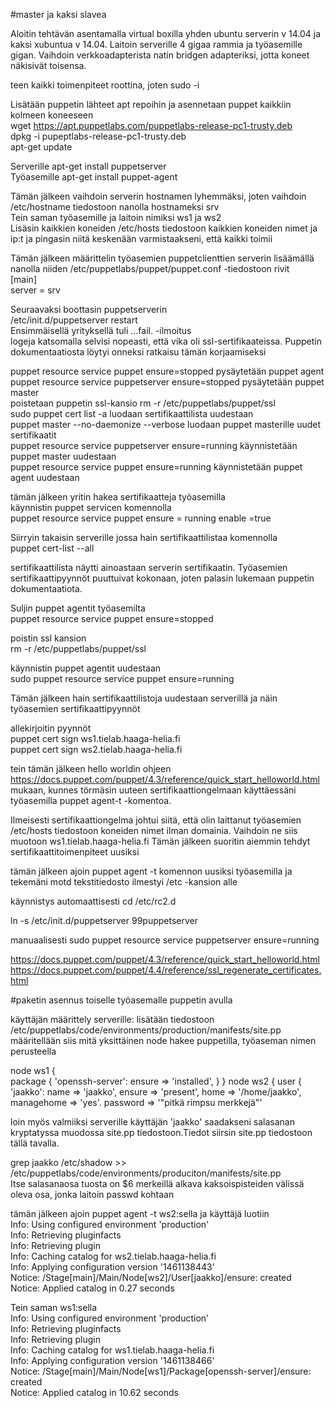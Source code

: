 #master ja kaksi slavea  

Aloitin tehtävän asentamalla virtual boxilla yhden ubuntu serverin v 14.04 ja kaksi xubuntua v 14.04.  Laitoin serverille 4 gigaa rammia ja työasemille gigan. Vaihdoin verkkoadapterista natin bridgen adapteriksi, jotta koneet näkisivät toisensa.  

teen kaikki toimenpiteet roottina, joten
sudo -i  

Lisätään puppetin lähteet apt repoihin ja asennetaan puppet kaikkiin kolmeen koneeseen  
wget https://apt.puppetlabs.com/puppetlabs-release-pc1-trusty.deb  
dpkg -i pupeptlabs-release-pc1-trusty.deb  
apt-get update  

Serverille apt-get install puppetserver  
Työasemille apt-get install puppet-agent  
  
Tämän jälkeen vaihdoin serverin hostnamen lyhemmäksi, joten vaihdoin /etc/hostname tiedostoon nanolla hostnameksi srv  
Tein saman työasemille ja laitoin nimiksi ws1 ja ws2  
Lisäsin kaikkien koneiden /etc/hosts tiedostoon kaikkien koneiden nimet ja ip:t ja pingasin niitä keskenään varmistaakseni, että kaikki toimii  

Tämän jälkeen määrittelin työasemien puppetclienttien serverin lisäämällä nanolla niiden /etc/puppetlabs/puppet/puppet.conf -tiedostoon rivit    
[main]    
server = srv    

Seuraavaksi boottasin puppetserverin  
/etc/init.d/puppetserver restart  
Ensimmäisellä yrityksellä tuli ...fail. -ilmoitus  
logeja katsomalla selvisi nopeasti, että vika oli ssl-sertifikaateissa. Puppetin dokumentaatiosta löytyi onneksi ratkaisu tämän korjaamiseksi  

puppet resource service puppet ensure=stopped pysäytetään puppet agent  
puppet resource service puppetserver ensure=stopped pysäytetään puppet master  
poistetaan puppetin ssl-kansio rm -r /etc/puppetlabs/puppet/ssl  
sudo puppet cert list -a luodaan sertifikaattilista uudestaan  
puppet master --no-daemonize --verbose luodaan puppet masterille uudet sertifikaatit  
puppet resource service puppetserver ensure=running käynnistetään puppet master uudestaan  
puppet resource service puppet ensure=running käynnistetään puppet agent uudestaan  

tämän jälkeen yritin hakea sertifikaatteja työasemilla  
käynnistin puppet servicen komennolla  
puppet resource service puppet ensure = running enable =true  

Siirryin takaisin serverille jossa hain sertifikaattilistaa komennolla  
puppet cert-list --all  

sertifikaattilista näytti ainoastaan serverin sertifikaatin. Työasemien sertifikaattipyynnöt puuttuivat kokonaan, joten palasin lukemaan puppetin dokumentaatiota.  

Suljin puppet agentit työasemilta  
puppet resource service puppet ensure=stopped  

poistin ssl kansion   
rm -r /etc/puppetlabs/puppet/ssl  

käynnistin puppet agentit uudestaan  
sudo puppet resource service puppet ensure=running  

Tämän jälkeen hain sertifikaattilistoja uudestaan serverillä ja näin työasemien sertifikaattipyynnöt  

allekirjoitin pyynnöt  
puppet cert sign ws1.tielab.haaga-helia.fi  
puppet cert sign ws2.tielab.haaga-helia.fi  

tein tämän jälkeen hello worldin ohjeen https://docs.puppet.com/puppet/4.3/reference/quick_start_helloworld.html mukaan, kunnes törmäsin uuteen sertifikaattiongelmaan käyttäessäni työasemilla puppet agent-t -komentoa.  

Ilmeisesti sertifikaattiongelma johtui siitä, että olin laittanut työasemien /etc/hosts tiedostoon koneiden nimet ilman   domainia. Vaihdoin ne siis muotoon ws1.tielab.haaga-helia.fi Tämän jälkeen suoritin aiemmin tehdyt sertifikaattitoimenpiteet uusiksi  

tämän jälkeen ajoin puppet agent -t komennon uusiksi työasemilla ja tekemäni motd tekstitiedosto ilmestyi /etc -kansion alle  





käynnistys automaattisesti cd /etc/rc2.d  
  
ln -s /etc/init.d/puppetserver 99puppetserver

manuaalisesti sudo puppet resource service puppetserver ensure=running

https://docs.puppet.com/puppet/4.3/reference/quick_start_helloworld.html  
https://docs.puppet.com/puppet/4.4/reference/ssl_regenerate_certificates.html  

#paketin asennus toiselle työasemalle puppetin avulla  

käyttäjän määrittely serverille: lisätään tiedostoon /etc/puppetlabs/code/environments/production/manifests/site.pp 
määritellään siis mitä yksittäinen node hakee puppetilla, työaseman nimen perusteella  


node ws1 {  
        package { 'openssh-server':
          ensure => 'installed',
          }
    }
node ws2 {
        user { 'jaakko':
        name => 'jaakko',
        ensure => 'present',
        home => '/home/jaakko',
        managehome => 'yes'.
        password => '"pitkä rimpsu merkkejä"'


loin myös valmiiksi serverille käyttäjän 'jaakko' saadakseni salasanan kryptatyssa muodossa site.pp tiedostoon.Tiedot siirsin site.pp tiedostoon tällä tavalla.  

grep jaakko /etc/shadow >> /etc/puppetlabs/code/environments/produciton/manifests/site.pp  
Itse salasanaosa tuosta on $6 merkeillä alkava kaksoispisteiden välissä oleva osa, jonka laitoin passwd kohtaan  

tämän jälkeen ajoin puppet agent -t ws2:sella ja käyttäjä luotiin    
Info: Using configured environment 'production'  
Info: Retrieving pluginfacts  
Info: Retrieving plugin  
Info: Caching catalog for ws2.tielab.haaga-helia.fi  
Info: Applying configuration version '1461138443'  
Notice: /Stage[main]/Main/Node[ws2]/User[jaakko]/ensure: created  
Notice: Applied catalog in 0.27 seconds  

Tein saman ws1:sella  
Info: Using configured environment 'production'  
Info: Retrieving pluginfacts  
Info: Retrieving plugin  
Info: Caching catalog for ws1.tielab.haaga-helia.fi  
Info: Applying configuration version '1461138466'  
Notice: /Stage[main]/Main/Node[ws1]/Package[openssh-server]/ensure: created  
Notice: Applied catalog in 10.62 seconds  



